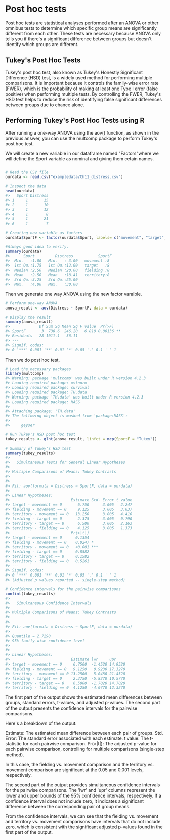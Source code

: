 # Post hoc tests

Post hoc tests are statistical analyses performed after an ANOVA or other omnibus tests to determine which specific group means are significantly different from each other. These tests are necessary because ANOVA only tells you if there's a significant difference between groups but doesn't identify which groups are different.

## Tukey's Post Hoc Tests
Tukey's post hoc test, also known as Tukey's Honestly Significant Difference (HSD) test, is a widely used method for performing multiple comparisons. It is important because it controls the family-wise error rate (FWER), which is the probability of making at least one Type I error (false positive) when performing multiple tests. By controlling the FWER, Tukey's HSD test helps to reduce the risk of identifying false significant differences between groups due to chance alone.


## Performing Tukey's Post Hoc Tests using R
After running a one-way ANOVA using the aov() function, as shown in the previous answer, you can use the multcomp package to perform Tukey's post hoc test.

We will create a new variable in our dataframe named "Factors"where we will define the Sport variable as nominal and giving them cetain names. 


```r

# Read the CSV file
ourdata <- read.csv("exampledata/Ch11_distress.csv")

# Inspect the data
head(ourdata)
#>   Sport Distress
#> 1     1       15
#> 2     1       10
#> 3     1       12
#> 4     1        8
#> 5     1       21
#> 6     1        7

# Creating new variable as factors
ourdata$SportF <- factor(ourdata$Sport, labels= c("movement", "target", "fielding", "territory"))

#Always good idea to verify. 
summary(ourdata)
#>      Sport         Distress           SportF 
#>  Min.   :1.00   Min.   : 3.00   movement :8  
#>  1st Qu.:1.75   1st Qu.:12.00   target   :8  
#>  Median :2.50   Median :20.00   fielding :8  
#>  Mean   :2.50   Mean   :18.41   territory:8  
#>  3rd Qu.:3.25   3rd Qu.:25.00                
#>  Max.   :4.00   Max.   :30.00
```

Then we generate one way ANOVA using the new factor varaible. 

```r
# Perform one-way ANOVA
anova_result <- aov(Distress ~ SportF, data = ourdata)

# Display the result
summary(anova_result)
#>             Df Sum Sq Mean Sq F value  Pr(>F)   
#> SportF       3  738.6  246.20   6.818 0.00136 **
#> Residuals   28 1011.1   36.11                   
#> ---
#> Signif. codes:  
#> 0 '***' 0.001 '**' 0.01 '*' 0.05 '.' 0.1 ' ' 1
```
Then we do post hoc test, 


```r
# Load the necessary packages
library(multcomp)
#> Warning: package 'multcomp' was built under R version 4.2.3
#> Loading required package: mvtnorm
#> Loading required package: survival
#> Loading required package: TH.data
#> Warning: package 'TH.data' was built under R version 4.2.3
#> Loading required package: MASS
#> 
#> Attaching package: 'TH.data'
#> The following object is masked from 'package:MASS':
#> 
#>     geyser

# Run Tukey's HSD post hoc test
tukey_results <- glht(anova_result, linfct = mcp(SportF = "Tukey"))

# Summary of Tukey's HSD test
summary(tukey_results)
#> 
#> 	 Simultaneous Tests for General Linear Hypotheses
#> 
#> Multiple Comparisons of Means: Tukey Contrasts
#> 
#> 
#> Fit: aov(formula = Distress ~ SportF, data = ourdata)
#> 
#> Linear Hypotheses:
#>                           Estimate Std. Error t value
#> target - movement == 0       6.750      3.005   2.247
#> fielding - movement == 0     9.125      3.005   3.037
#> territory - movement == 0   13.250      3.005   4.410
#> fielding - target == 0       2.375      3.005   0.790
#> territory - target == 0      6.500      3.005   2.163
#> territory - fielding == 0    4.125      3.005   1.373
#>                           Pr(>|t|)    
#> target - movement == 0      0.1354    
#> fielding - movement == 0    0.0247 *  
#> territory - movement == 0   <0.001 ***
#> fielding - target == 0      0.8582    
#> territory - target == 0     0.1582    
#> territory - fielding == 0   0.5261    
#> ---
#> Signif. codes:  
#> 0 '***' 0.001 '**' 0.01 '*' 0.05 '.' 0.1 ' ' 1
#> (Adjusted p values reported -- single-step method)

# Confidence intervals for the pairwise comparisons
confint(tukey_results)
#> 
#> 	 Simultaneous Confidence Intervals
#> 
#> Multiple Comparisons of Means: Tukey Contrasts
#> 
#> 
#> Fit: aov(formula = Distress ~ SportF, data = ourdata)
#> 
#> Quantile = 2.7298
#> 95% family-wise confidence level
#>  
#> 
#> Linear Hypotheses:
#>                           Estimate lwr     upr    
#> target - movement == 0     6.7500  -1.4520 14.9520
#> fielding - movement == 0   9.1250   0.9230 17.3270
#> territory - movement == 0 13.2500   5.0480 21.4520
#> fielding - target == 0     2.3750  -5.8270 10.5770
#> territory - target == 0    6.5000  -1.7020 14.7020
#> territory - fielding == 0  4.1250  -4.0770 12.3270
```

The first part of the output shows the estimated mean differences between groups, standard errors, t-values, and adjusted p-values. The second part of the output presents the confidence intervals for the pairwise comparisons.

Here's a breakdown of the output:

Estimate: The estimated mean difference between each pair of groups.
Std. Error: The standard error associated with each estimate.
t value: The t-statistic for each pairwise comparison.
Pr(>|t|): The adjusted p-value for each pairwise comparison, controlling for multiple comparisons (single-step method).

In this case, the fielding vs. movement comparison and the territory vs. movement comparison are significant at the 0.05 and 0.001 levels, respectively.

The second part of the output provides simultaneous confidence intervals for the pairwise comparisons. The 'lwr' and 'upr' columns represent the lower and upper bounds of the 95% confidence intervals, respectively. If a confidence interval does not include zero, it indicates a significant difference between the corresponding pair of group means.

From the confidence intervals, we can see that the fielding vs. movement and territory vs. movement comparisons have intervals that do not include zero, which is consistent with the significant adjusted p-values found in the first part of the output.







